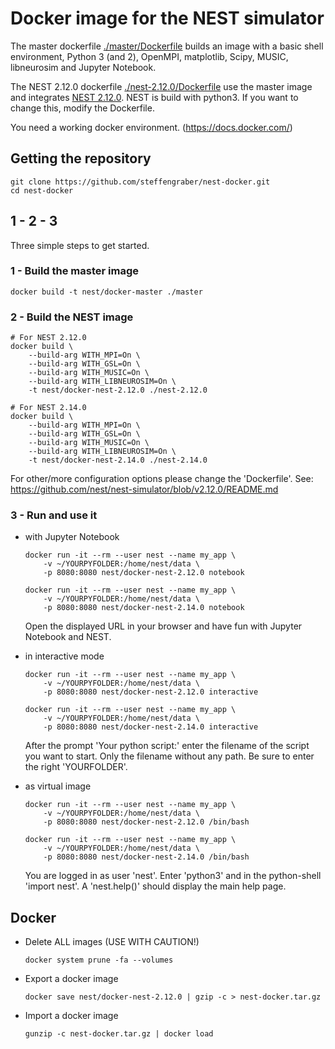 # Docker image for the NEST simulator

The master dockerfile [./master/Dockerfile]() builds an image with a basic 
shell environment, Python 3 (and 2), OpenMPI, matplotlib, Scipy, MUSIC, 
libneurosim and Jupyter Notebook.

The NEST 2.12.0 dockerfile [./nest-2.12.0/Dockerfile]() use the master image 
and integrates [NEST 2.12.0](https://github.com/nest/nest-simulator). 
NEST is build with python3. If you want to change this, modify the Dockerfile.

You need a working docker environment. (https://docs.docker.com/)

## Getting the repository

    git clone https://github.com/steffengraber/nest-docker.git
    cd nest-docker

## 1 - 2 - 3

Three simple steps to get started.

### 1 - Build the master image
    
    docker build -t nest/docker-master ./master

### 2 - Build the NEST image
        
    # For NEST 2.12.0
    docker build \
        --build-arg WITH_MPI=On \
        --build-arg WITH_GSL=On \
        --build-arg WITH_MUSIC=On \
        --build-arg WITH_LIBNEUROSIM=On \
        -t nest/docker-nest-2.12.0 ./nest-2.12.0
        
    # For NEST 2.14.0
    docker build \
        --build-arg WITH_MPI=On \
        --build-arg WITH_GSL=On \
        --build-arg WITH_MUSIC=On \
        --build-arg WITH_LIBNEUROSIM=On \
        -t nest/docker-nest-2.14.0 ./nest-2.14.0

For other/more configuration options please change the 'Dockerfile'. See:
<https://github.com/nest/nest-simulator/blob/v2.12.0/README.md> 
    
### 3 - Run and use it
    
-   with Jupyter Notebook

        docker run -it --rm --user nest --name my_app \
            -v ~/YOURPYFOLDER:/home/nest/data \
            -p 8080:8080 nest/docker-nest-2.12.0 notebook
        
        docker run -it --rm --user nest --name my_app \
            -v ~/YOURPYFOLDER:/home/nest/data \
            -p 8080:8080 nest/docker-nest-2.14.0 notebook    
                    
    Open the displayed URL in your browser and have fun with Jupyter 
    Notebook and NEST.
    
-   in interactive mode

        docker run -it --rm --user nest --name my_app \
            -v ~/YOURPYFOLDER:/home/nest/data \
            -p 8080:8080 nest/docker-nest-2.12.0 interactive
         
        docker run -it --rm --user nest --name my_app \
            -v ~/YOURPYFOLDER:/home/nest/data \
            -p 8080:8080 nest/docker-nest-2.14.0 interactive

    After the prompt 'Your python script:' enter the filename of the script 
    you want to start. Only the filename without any path. Be sure to enter 
    the right 'YOURFOLDER'.

-   as virtual image
    
        docker run -it --rm --user nest --name my_app \
            -v ~/YOURPYFOLDER:/home/nest/data \
            -p 8080:8080 nest/docker-nest-2.12.0 /bin/bash
        
        docker run -it --rm --user nest --name my_app \
            -v ~/YOURPYFOLDER:/home/nest/data \
            -p 8080:8080 nest/docker-nest-2.14.0 /bin/bash
            
    You are logged in as user 'nest'. Enter 'python3' and in the 
    python-shell 'import nest'. A 'nest.help()' should display the main 
    help page.

## Docker 

-   Delete ALL images (USE WITH CAUTION!)

        docker system prune -fa --volumes

-   Export a docker image

        docker save nest/docker-nest-2.12.0 | gzip -c > nest-docker.tar.gz

-   Import a docker image

        gunzip -c nest-docker.tar.gz | docker load